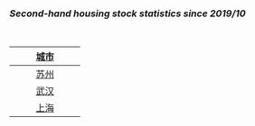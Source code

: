 ### ***Second-hand housing stock statistics since 2019/10***
<br>

| [城市]() |
| ------ | 
| &nbsp;&nbsp;&nbsp;&nbsp;&nbsp;&nbsp;&nbsp;&nbsp;&nbsp;[苏州](Suzhou_Stock.md)&nbsp;&nbsp;&nbsp;&nbsp;&nbsp;&nbsp;&nbsp;&nbsp;&nbsp; |
| &nbsp;&nbsp;&nbsp;&nbsp;&nbsp;&nbsp;&nbsp;&nbsp;&nbsp;[武汉](Wuhan_Stock.md)&nbsp;&nbsp;&nbsp;&nbsp;&nbsp;&nbsp;&nbsp;&nbsp;&nbsp; |
| &nbsp;&nbsp;&nbsp;&nbsp;&nbsp;&nbsp;&nbsp;&nbsp;&nbsp;[上海](Shanghai_Stock.md)&nbsp;&nbsp;&nbsp;&nbsp;&nbsp;&nbsp;&nbsp;&nbsp;&nbsp; |

